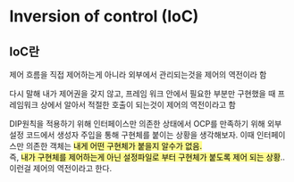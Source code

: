 # Inversion of control (IoC)

## IoC란

제어 흐름을 직접 제어하는게 아니라 외부에서 관리되는것을 제어의 역전이라 함

다시 말해 내가 제어권을 갖지 않고, 프레임 워크 안에서 필요한 부분만 구현했을 때 프레임워크 상에서 알아서 적절한 호출이 되는것이 제어의 역전이라고 함

DIP원칙을 적용하기 위해 인터페이스만 의존한 상태에서 OCP를 만족하기 위해 외부 설정 코드에서 생성자 주입을 통해 구현체를 붙이는 상황을 생각해보자. 이때 인터페이스만 의존한 객체는 <span style="background-color:#fffd91; color:#000;">내게 어떤 구현체가 붙을지 알수가 없음.</span>  
즉, <span style="background-color:#fffd91; color:#000;">내가 구현체를 제어하는게 아닌 설정파일로 부터 구현체가 붙도록 제어 되는 상황</span>.. 이런걸 제어의 역전이라고 한다.
